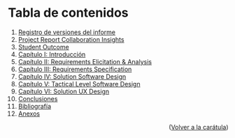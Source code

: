# Tabla de contenidos

<ol>
  <li><a href="">Registro de versiones del informe</a></li>
  <li><a href="">Project Report Collaboration Insights</a></li>
  <li><a href="https://github.com/WX82-06-Arquitectura-de-Swe-Emergentes/upc-pre-202302-si572-SW71-adventurahub-report/blob/main/Student_Outcome.md">Student Outcome</a></li>
  <li><a href="">Capítulo I: Introducción</a></li>
  <li><a href="">Capítulo II: Requirements Elicitation & Analysis</a></li>
  <li><a href="">Capítulo III: Requirements Specification</a></li>
  <li><a href="">Capítulo IV: Solution Software Design</a></li>
  <li><a href="">Capítulo V: Tactical Level Software Design</a></li>
  <li><a href="">Capítulo VI: Solution UX Design</a></li>
  <li><a href="">Conclusiones</a></li>
  <li><a href="">Bibliografía</a></li>
  <li><a href="">Anexos</a></li>
</ol>

<p align="right">(<a href="https://github.com/WX82-06-Arquitectura-de-Swe-Emergentes/upc-pre-202302-si572-SW71-adventurahub-report/blob/main/README.md">Volver a la carátula</a>)</p>